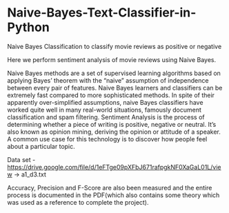 # Naive-Bayes-Text-Classifier-in-Python
Naive Bayes Classification to classify movie reviews as positive or negative

Here we perform sentiment analysis of movie reviews using Naive Bayes.

Naive Bayes methods are a set of supervised learning algorithms based on applying Bayes’ theorem with the “naive” assumption of independence between every pair of features. Naive Bayes learners and classifiers can be extremely fast compared to more sophisticated methods. In spite of their apparently over-simplified assumptions, naive Bayes classifiers have worked quite well in many real-world situations, famously document classification and spam filtering.
Sentiment Analysis is the process of determining whether a piece of writing is positive, negative or neutral. It’s also known as opinion mining, deriving the opinion or attitude of a speaker. A common use case for this technology is to discover how people feel about a particular topic.

Data set - https://drive.google.com/file/d/1eFTge09pXFbJ671rafpgkNF0XaGaL01L/view -> a1_d3.txt

Accuracy, Precision and F-Score are also been measured and the entire process is documented in the PDF(which also contains some theory which was used as a reference to complete the project).
